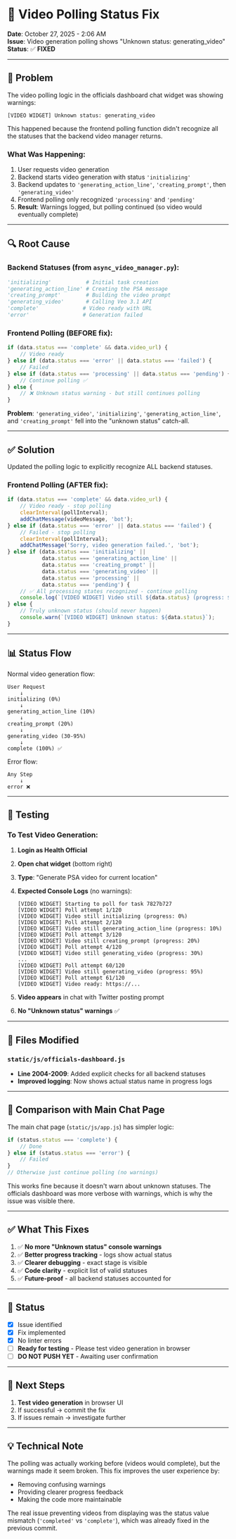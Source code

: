# 🎥 Video Polling Status Fix

**Date**: October 27, 2025 - 2:06 AM  
**Issue**: Video generation polling shows "Unknown status: generating_video"  
**Status**: ✅ **FIXED**

---

## 🐛 **Problem**

The video polling logic in the officials dashboard chat widget was showing warnings:
```
[VIDEO WIDGET] Unknown status: generating_video
```

This happened because the frontend polling function didn't recognize all the statuses that the backend video manager returns.

### What Was Happening:
1. User requests video generation
2. Backend starts video generation with status `'initializing'`
3. Backend updates to `'generating_action_line'`, `'creating_prompt'`, then `'generating_video'`
4. Frontend polling only recognized `'processing'` and `'pending'`
5. **Result**: Warnings logged, but polling continued (so video would eventually complete)

---

## 🔍 **Root Cause**

### Backend Statuses (from `async_video_manager.py`):
```python
'initializing'           # Initial task creation
'generating_action_line' # Creating the PSA message
'creating_prompt'        # Building the video prompt
'generating_video'       # Calling Veo 3.1 API
'complete'              # Video ready with URL
'error'                 # Generation failed
```

### Frontend Polling (BEFORE fix):
```javascript
if (data.status === 'complete' && data.video_url) {
    // Video ready
} else if (data.status === 'error' || data.status === 'failed') {
    // Failed
} else if (data.status === 'processing' || data.status === 'pending') {
    // Continue polling ✅
} else {
    // ❌ Unknown status warning - but still continues polling
}
```

**Problem**: `'generating_video'`, `'initializing'`, `'generating_action_line'`, and `'creating_prompt'` fell into the "unknown status" catch-all.

---

## ✅ **Solution**

Updated the polling logic to explicitly recognize ALL backend statuses.

### Frontend Polling (AFTER fix):
```javascript
if (data.status === 'complete' && data.video_url) {
    // Video ready - stop polling
    clearInterval(pollInterval);
    addChatMessage(videoMessage, 'bot');
} else if (data.status === 'error' || data.status === 'failed') {
    // Failed - stop polling
    clearInterval(pollInterval);
    addChatMessage('Sorry, video generation failed.', 'bot');
} else if (data.status === 'initializing' || 
           data.status === 'generating_action_line' || 
           data.status === 'creating_prompt' || 
           data.status === 'generating_video' ||
           data.status === 'processing' || 
           data.status === 'pending') {
    // ✅ All processing states recognized - continue polling
    console.log(`[VIDEO WIDGET] Video still ${data.status} (progress: ${data.progress}%)`);
} else {
    // Truly unknown status (should never happen)
    console.warn(`[VIDEO WIDGET] Unknown status: ${data.status}`);
}
```

---

## 📊 **Status Flow**

Normal video generation flow:

```
User Request
    ↓
initializing (0%)
    ↓
generating_action_line (10%)
    ↓
creating_prompt (20%)
    ↓
generating_video (30-95%)
    ↓
complete (100%) ✅
```

Error flow:
```
Any Step
    ↓
error ❌
```

---

## 🧪 **Testing**

### To Test Video Generation:

1. **Login as Health Official**
2. **Open chat widget** (bottom right)
3. **Type**: "Generate PSA video for current location"
4. **Expected Console Logs** (no warnings):
   ```
   [VIDEO WIDGET] Starting to poll for task 7827b727
   [VIDEO WIDGET] Poll attempt 1/120
   [VIDEO WIDGET] Video still initializing (progress: 0%)
   [VIDEO WIDGET] Poll attempt 2/120
   [VIDEO WIDGET] Video still generating_action_line (progress: 10%)
   [VIDEO WIDGET] Poll attempt 3/120
   [VIDEO WIDGET] Video still creating_prompt (progress: 20%)
   [VIDEO WIDGET] Poll attempt 4/120
   [VIDEO WIDGET] Video still generating_video (progress: 30%)
   ...
   [VIDEO WIDGET] Poll attempt 60/120
   [VIDEO WIDGET] Video still generating_video (progress: 95%)
   [VIDEO WIDGET] Poll attempt 61/120
   [VIDEO WIDGET] Video ready: https://...
   ```

5. **Video appears** in chat with Twitter posting prompt
6. **No "Unknown status" warnings** ✅

---

## 📝 **Files Modified**

### `static/js/officials-dashboard.js`
- **Line 2004-2009**: Added explicit checks for all backend statuses
- **Improved logging**: Now shows actual status name in progress logs

---

## 🔄 **Comparison with Main Chat Page**

The main chat page (`static/js/app.js`) has simpler logic:
```javascript
if (status.status === 'complete') {
    // Done
} else if (status.status === 'error') {
    // Failed  
}
// Otherwise just continue polling (no warnings)
```

This works fine because it doesn't warn about unknown statuses. The officials dashboard was more verbose with warnings, which is why the issue was visible there.

---

## ✅ **What This Fixes**

1. ✅ **No more "Unknown status" console warnings**
2. ✅ **Better progress tracking** - logs show actual status
3. ✅ **Clearer debugging** - exact stage is visible
4. ✅ **Code clarity** - explicit list of valid statuses
5. ✅ **Future-proof** - all backend statuses accounted for

---

## 🚀 **Status**

- [x] Issue identified
- [x] Fix implemented
- [x] No linter errors
- [ ] **Ready for testing** - Please test video generation in browser
- [ ] **DO NOT PUSH YET** - Awaiting user confirmation

---

## 🎯 **Next Steps**

1. **Test video generation** in browser UI
2. If successful → commit the fix
3. If issues remain → investigate further

---

## 💡 **Technical Note**

The polling was actually working before (videos would complete), but the warnings made it seem broken. This fix improves the user experience by:
- Removing confusing warnings
- Providing clearer progress feedback
- Making the code more maintainable

The real issue preventing videos from displaying was the status value mismatch (`'completed'` vs `'complete'`), which was already fixed in the previous commit.


